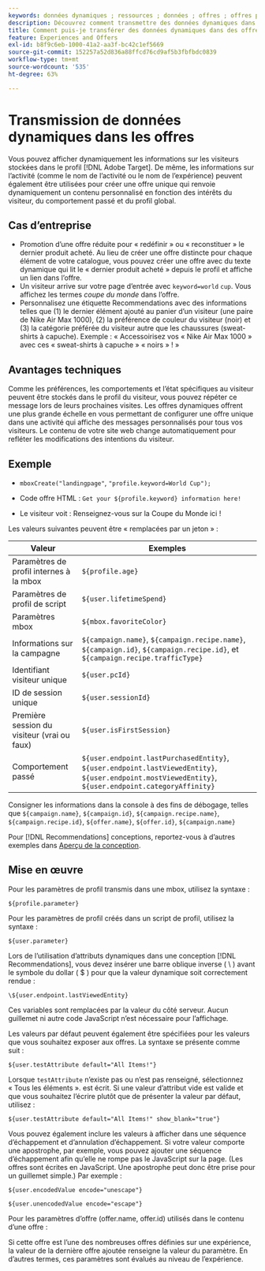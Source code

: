 ```yaml
---
keywords: données dynamiques ; ressources ; données ; offres ; offres personnalisées ; offres personnelles ; remplacer le jeton
description: Découvrez comment transmettre des données dynamiques dans les  [!DNL Adobe Target] offres.
title: Comment puis-je transférer des données dynamiques dans des offres ?
feature: Experiences and Offers
exl-id: b8f9c6eb-1000-41a2-aa3f-bc42c1ef5669
source-git-commit: 152257a52d836a88ffcd76cd9af5b3fbfbdc0839
workflow-type: tm+mt
source-wordcount: '535'
ht-degree: 63%

---
```


# Transmission de données dynamiques dans les offres

Vous pouvez afficher dynamiquement les informations sur les visiteurs stockées dans le profil [!DNL Adobe Target]. De même, les informations sur l’activité (comme le nom de l’activité ou le nom de l’expérience) peuvent également être utilisées pour créer une offre unique qui renvoie dynamiquement un contenu personnalisé en fonction des intérêts du visiteur, du comportement passé et du profil global.

## Cas d’entreprise

* Promotion d’une offre réduite pour « redéfinir » ou « reconstituer » le dernier produit acheté. Au lieu de créer une offre distincte pour chaque élément de votre catalogue, vous pouvez créer une offre avec du texte dynamique qui lit le « dernier produit acheté » depuis le profil et affiche un lien dans l’offre.
* Un visiteur arrive sur votre page d’entrée avec `keyword=world` `cup`. Vous affichez les termes *coupe du monde* dans l’offre.
* Personnalisez une étiquette Recommendations avec des informations telles que (1) le dernier élément ajouté au panier d’un visiteur (une paire de Nike Air Max 1000), (2) la préférence de couleur du visiteur (noir) et (3) la catégorie préférée du visiteur autre que les chaussures (sweat-shirts à capuche). Exemple : « Accessoirisez vos « Nike Air Max 1000 » avec ces « sweat-shirts à capuche » « noirs » ! »

## Avantages techniques

Comme les préférences, les comportements et l’état spécifiques au visiteur peuvent être stockés dans le profil du visiteur, vous pouvez répéter ce message lors de leurs prochaines visites. Les offres dynamiques offrent une plus grande échelle en vous permettant de configurer une offre unique dans une activité qui affiche des messages personnalisés pour tous vos visiteurs. Le contenu de votre site web change automatiquement pour refléter les modifications des intentions du visiteur.

## Exemple

* `mboxCreate("landingpage"`, `"profile.keyword=World Cup");`

* Code offre HTML : `Get your ${profile.keyword} information here!`
* Le visiteur voit : Renseignez-vous sur la Coupe du Monde ici !

Les valeurs suivantes peuvent être « remplacées par un jeton » :

| Valeur | Exemples |
|--- |--- |
| Paramètres de profil internes à la mbox | `${profile.age}` |
| Paramètres de profil de script | `${user.lifetimeSpend}` |
| Paramètres mbox | `${mbox.favoriteColor}` |
| Informations sur la campagne | `${campaign.name}`, `${campaign.recipe.name}`, `${campaign.id}`, `${campaign.recipe.id}`, et `${campaign.recipe.trafficType}` |
| Identifiant visiteur unique | `${user.pcId}` |
| ID de session unique | `${user.sessionId}` |
| Première session du visiteur (vrai ou faux) | `${user.isFirstSession}` |
| Comportement passé | `${user.endpoint.lastPurchasedEntity}`, `${user.endpoint.lastViewedEntity}`, `${user.endpoint.mostViewedEntity}`, `${user.endpoint.categoryAffinity}` |

Consigner les informations dans la console à des fins de débogage, telles que `${campaign.name}`, `${campaign.id}`, `${campaign.recipe.name}`, `${campaign.recipe.id}`, `${offer.name}`, `${offer.id}`, `${campaign.name}`

Pour [!DNL Recommendations] conceptions, reportez-vous à d’autres exemples dans [Aperçu de la conception](/help/main/c-recommendations/c-design-overview/design-overview.md).

## Mise en œuvre

Pour les paramètres de profil transmis dans une mbox, utilisez la syntaxe :

`${profile.parameter}`

Pour les paramètres de profil créés dans un script de profil, utilisez la syntaxe :

`${user.parameter}`

Lors de l’utilisation d’attributs dynamiques dans une conception [!DNL Recommendations], vous devez insérer une barre oblique inverse ( \ ) avant le symbole du dollar ( $ ) pour que la valeur dynamique soit correctement rendue :

`\${user.endpoint.lastViewedEntity}`

Ces variables sont remplacées par la valeur du côté serveur. Aucun guillemet ni autre code JavaScript n’est nécessaire pour l’affichage.

Les valeurs par défaut peuvent également être spécifiées pour les valeurs que vous souhaitez exposer aux offres. La syntaxe se présente comme suit :

`${user.testAttribute default="All Items!"}`

Lorsque `testAttribute` n’existe pas ou n’est pas renseigné, sélectionnez « Tous les éléments ». est écrit. Si une valeur d’attribut vide est valide et que vous souhaitez l’écrire plutôt que de présenter la valeur par défaut, utilisez :

`${user.testAttribute default="All Items!" show_blank="true"}`

Vous pouvez également inclure les valeurs à afficher dans une séquence d’échappement et d’annulation d’échappement. Si votre valeur comporte une apostrophe, par exemple, vous pouvez ajouter une séquence d’échappement afin qu’elle ne rompe pas le JavaScript sur la page. (Les offres sont écrites en JavaScript. Une apostrophe peut donc être prise pour un guillemet simple.) Par exemple :

`${user.encodedValue encode="unescape"}`

`${user.unencodedValue encode="escape"}`

Pour les paramètres d’offre (offer.name, offer.id) utilisés dans le contenu d’une offre :

Si cette offre est l’une des nombreuses offres définies sur une expérience, la valeur de la dernière offre ajoutée renseigne la valeur du paramètre. En d’autres termes, ces paramètres sont évalués au niveau de l’expérience.